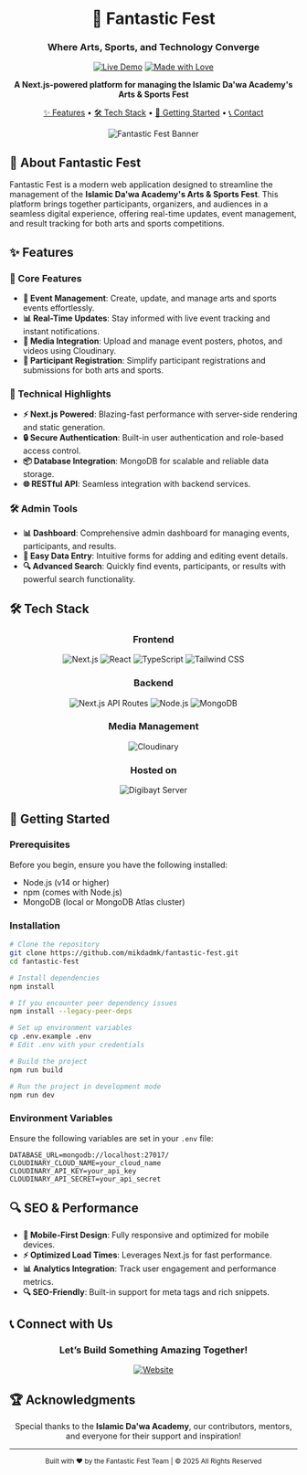 
<div align="center">

# 🎨 Fantastic Fest
### Where Arts, Sports, and Technology Converge

[![Live Demo](https://img.shields.io/badge/DEMO-Live%20Website-4285F4?style=for-the-badge&logo=google-chrome&logoColor=white)](https://fantastic.dawaacademy.in/)
[![Made with Love](https://img.shields.io/badge/Made%20with-♥-ff0000?style=for-the-badge)](https://fantastic.dawaacademy.in/)

**A Next.js-powered platform for managing the Islamic Da'wa Academy's Arts & Sports Fest**

[✨ Features](#-features) • 
[🛠️ Tech Stack](#%EF%B8%8F-tech-stack) • 
[🚀 Getting Started](#-getting-started) • 
[📞 Contact](#-connect-with-us)

![Fantastic Fest Banner](https://aicedu.in/wp-content/downloads/Macbook-Air-fantastic.dawaacademy.in%20(2).png)

</div>

## 🌟 About Fantastic Fest

Fantastic Fest is a modern web application designed to streamline the management of the **Islamic Da'wa Academy's Arts & Sports Fest**. This platform brings together participants, organizers, and audiences in a seamless digital experience, offering real-time updates, event management, and result tracking for both arts and sports competitions.

## ✨ Features

### 🎯 Core Features
- **📅 Event Management**: Create, update, and manage arts and sports events effortlessly.
- **📊 Real-Time Updates**: Stay informed with live event tracking and instant notifications.
- **📸 Media Integration**: Upload and manage event posters, photos, and videos using Cloudinary.
- **📝 Participant Registration**: Simplify participant registrations and submissions for both arts and sports.

### 💫 Technical Highlights
- **⚡ Next.js Powered**: Blazing-fast performance with server-side rendering and static generation.
- **🔒 Secure Authentication**: Built-in user authentication and role-based access control.
- **📦 Database Integration**: MongoDB for scalable and reliable data storage.
- **🌐 RESTful API**: Seamless integration with backend services.

### 🛠️ Admin Tools
- **📊 Dashboard**: Comprehensive admin dashboard for managing events, participants, and results.
- **📝 Easy Data Entry**: Intuitive forms for adding and editing event details.
- **🔍 Advanced Search**: Quickly find events, participants, or results with powerful search functionality.

## 🛠️ Tech Stack

<div align="center">

### Frontend
![Next.js](https://img.shields.io/badge/Next.js-000000?style=for-the-badge&logo=next.js&logoColor=white)
![React](https://img.shields.io/badge/React-61DAFB?style=for-the-badge&logo=react&logoColor=black)
![TypeScript](https://img.shields.io/badge/TypeScript-3178C6?style=for-the-badge&logo=typescript&logoColor=white)
![Tailwind CSS](https://img.shields.io/badge/Tailwind-38B2AC?style=for-the-badge&logo=tailwind-css&logoColor=white)

### Backend
![Next.js API Routes](https://img.shields.io/badge/Next.js%20API%20Routes-000000?style=for-the-badge&logo=next.js&logoColor=white)
![Node.js](https://img.shields.io/badge/Node.js-339933?style=for-the-badge&logo=node.js&logoColor=white)
![MongoDB](https://img.shields.io/badge/MongoDB-47A248?style=for-the-badge&logo=mongodb&logoColor=white)

### Media Management
![Cloudinary](https://img.shields.io/badge/Cloudinary-3448C5?style=for-the-badge&logo=cloudinary&logoColor=white)

### Hosted on
![Digibayt Server](https://img.shields.io/badge/Digibayt_Server-4285F4?style=for-the-badge&logo=google-cloud&logoColor=white)

</div>

## 🚀 Getting Started

### Prerequisites
Before you begin, ensure you have the following installed:
- Node.js (v14 or higher)
- npm (comes with Node.js)
- MongoDB (local or MongoDB Atlas cluster)

### Installation

```bash
# Clone the repository
git clone https://github.com/mikdadmk/fantastic-fest.git
cd fantastic-fest

# Install dependencies
npm install

# If you encounter peer dependency issues
npm install --legacy-peer-deps

# Set up environment variables
cp .env.example .env
# Edit .env with your credentials

# Build the project
npm run build

# Run the project in development mode
npm run dev
```

### Environment Variables
Ensure the following variables are set in your `.env` file:
```env
DATABASE_URL=mongodb://localhost:27017/
CLOUDINARY_CLOUD_NAME=your_cloud_name
CLOUDINARY_API_KEY=your_api_key
CLOUDINARY_API_SECRET=your_api_secret
```

## 🔍 SEO & Performance
- **📱 Mobile-First Design**: Fully responsive and optimized for mobile devices.
- **⚡ Optimized Load Times**: Leverages Next.js for fast performance.
- **📊 Analytics Integration**: Track user engagement and performance metrics.
- **🔍 SEO-Friendly**: Built-in support for meta tags and rich snippets.

## 📞 Connect with Us

<div align="center">

### Let’s Build Something Amazing Together!

[![Website](https://img.shields.io/badge/Website-fantastic.dawaacademy.in-000000?style=for-the-badge&logo=vercel&logoColor=white)](https://fantastic.dawaacademy.in/)

</div>

## 🏆 Acknowledgments

<div align="center">

Special thanks to the **Islamic Da'wa Academy**, our contributors, mentors, and everyone for their support and inspiration!

---

<sub>Built with ♥️ by the Fantastic Fest Team | © 2025 All Rights Reserved</sub>

</div>